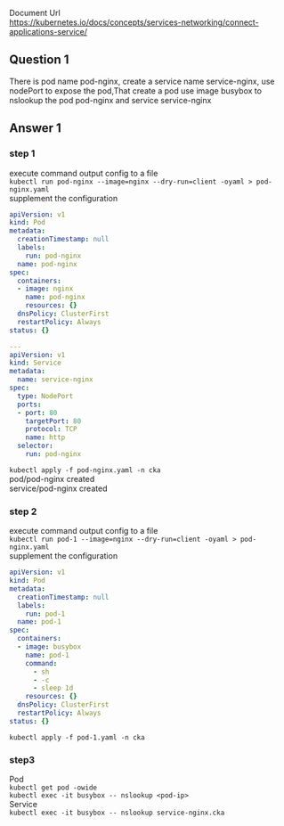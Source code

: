 Document Url  
https://kubernetes.io/docs/concepts/services-networking/connect-applications-service/
## Question 1
There is pod name pod-nginx, create a service name service-nginx, use nodePort to expose the pod,That create a pod use image busybox to nslookup the pod pod-nginx and service service-nginx

## Answer 1
### step 1
execute command output config to a file  
`kubectl run pod-nginx --image=nginx --dry-run=client -oyaml > pod-nginx.yaml`  
supplement the configuration
```yaml
apiVersion: v1
kind: Pod
metadata:
  creationTimestamp: null
  labels:
    run: pod-nginx
  name: pod-nginx
spec:
  containers:
  - image: nginx
    name: pod-nginx
    resources: {}
  dnsPolicy: ClusterFirst
  restartPolicy: Always
status: {}

---
apiVersion: v1                            
kind: Service
metadata:
  name: service-nginx
spec:
  type: NodePort
  ports:
  - port: 80
    targetPort: 80
    protocol: TCP
    name: http
  selector:
    run: pod-nginx
```
`kubectl apply -f pod-nginx.yaml -n cka`  
pod/pod-nginx created  
service/pod-nginx created  
### step 2
execute command output config to a file  
`kubectl run pod-1 --image=nginx --dry-run=client -oyaml > pod-nginx.yaml`  
supplement the configuration
```yaml
apiVersion: v1
kind: Pod
metadata:
  creationTimestamp: null
  labels:
    run: pod-1
  name: pod-1
spec:
  containers:
  - image: busybox
    name: pod-1
    command: 
      - sh
      - -c
      - sleep 1d
    resources: {}
  dnsPolicy: ClusterFirst
  restartPolicy: Always
status: {}
```
`kubectl apply -f pod-1.yaml -n cka`
### step3
Pod  
`kubectl get pod -owide`  
`kubectl exec -it busybox -- nslookup <pod-ip>`  
Service  
`kubectl exec -it busybox -- nslookup service-nginx.cka`

